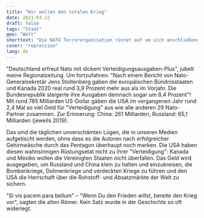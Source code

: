```yaml
---
title: "Wir wollen den totalen Krieg"
date: 2021-03-22
draft: false
tags: "Staat"
geo: "Welt"
shorttext: "Die NATO Terrororganisation rüstet auf um sich anschließend als Retter darzustellen, dabei sind es die Provokateure und nichts anderes!"
cover: "repression"
lang: de
---
```


"Deutschland erfreut Nato mit dickem Verteidigungsausgaben-Plus", jubelt meine Regionalzeitung. Um fortzufahren: "Nach einem Bericht von Nato-Generalsekretär Jens Stoltenberg gaben die europäischen Bündnisstaaten und Kanada 2020 real rund 3,9 Prozent mehr aus als im Vorjahr. Die Bundesrepublik steigerte ihre Ausgaben demnach sogar um 8,4 Prozent"! Mit rund 785 Milliarden US-Dollar gaben die USA im vergangenen Jahr rund 2,4 Mal so viel Geld für "Verteidigung" aus wie alle anderen 29 Nato-Partner zusammen. Zur Erinnerung: China: 261 Milliarden, Russland: 65,1 Milliarden (jeweils 2019).

Das sind die täglichen unverschämten Lügen, die in unseren Medien aufgetischt werden, ohne dass es die Autoren nach erfolgreicher Gehirnwäsche durch das Pentagon überhaupt noch merken. Die USA haben diesen wahnsinnigen Rüstungsetat nicht zu ihrer "Verteidigung": Kanada und Mexiko wollen die Vereinigten Staaten nicht überfallen. Das Geld wird ausgegeben, um Russland und China klein zu halten und einzukreisen, die Bombenkriege, Dohnenkriege und verdeckten Kriege zu führen und den USA die Herrschaft über die Rohstoff- und Absatzmärkte der Welt zu sichern.

"Si vis pacem para bellum" – "Wenn Du den Frieden willst, bereite den Krieg vor", sagten die alten Römer. Kein Satz wurde in der Geschichte so oft widerlegt. 
